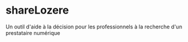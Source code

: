 # shareLozere
Un outil d'aide à la décision pour les professionnels à la recherche d'un prestataire numérique
